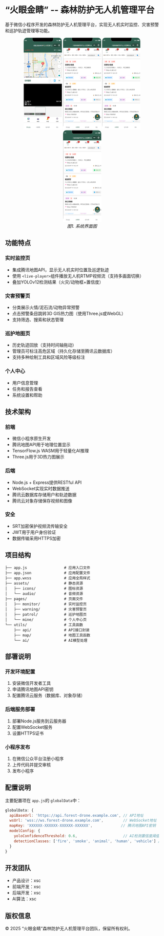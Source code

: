 # “火眼金睛” -- 森林防护无人机管理平台

基于微信小程序开发的森林防护无人机管理平台，实现无人机实时监控、灾害预警和巡护轨迹管理等功能。

<div align="center">
  <img src="image\README\QQ_1743122833216.png" alt="系统架构" width="125" height="300">
  <img src="image\README\QQ_1743122809264.png" alt="系统架构" width="125" height="300">
  <img src="image\README\QQ_1743122809264.png" alt="系统架构" width="125" height="300">
  <img src="image\README\QQ_1743122809264.png" alt="系统架构" width="125" height="300">
  <br>
  <em>图1. 系统界面图</em>
</div>

## 功能特点

### 实时监控页

- 集成腾讯地图API，显示无人机实时位置及巡逻轨迹
- 使用 `<live-player>`组件播放无人机RTMP视频流（支持多画面切换）
- 叠加YOLOv12检测结果（火灾/动物框+置信度）

### 灾害预警页

- 分类展示火情/泥石流/动物异常预警
- 点击预警条目跳转3D GIS热力图（使用Three.js或WebGL）
- 支持筛选、搜索和状态管理

### 巡护地图页

- 历史轨迹回放（支持时间轴拖动）
- 管理员可标注高危区域（持久化存储至腾讯云数据库）
- 支持多种绘制工具和区域风险等级标注

### 个人中心

- 用户信息管理
- 任务和报告查看
- 系统设置和帮助

## 技术架构

### 前端

- 微信小程序原生开发
- 腾讯地图API用于地理位置显示
- TensorFlow.js WASM用于轻量化AI推理
- Three.js用于3D热力图展示

### 后端

- Node.js + Express提供RESTful API
- WebSocket实现实时数据推送
- 腾讯云数据库存储用户和轨迹数据
- 腾讯云对象存储保存视频和图像

### 安全

- SRT加密保护视频流传输安全
- JWT用于用户身份验证
- 数据传输采用HTTPS加密

## 项目结构

```
├── app.js                 # 应用入口文件
├── app.json               # 应用配置文件
├── app.wxss               # 应用全局样式
├── assets/                # 静态资源
│   ├── icons/             # 图标资源
│   └── audio/             # 音频资源
├── pages/                 # 页面文件
│   ├── monitor/           # 实时监控页
│   ├── warning/           # 灾害预警页
│   ├── patrol/            # 巡护地图页
│   └── mine/              # 个人中心页
└── utils/                 # 工具函数
    ├── api/               # API接口封装
    ├── map/               # 地图工具函数
    └── ai/                # AI模型处理
```

## 部署说明

### 开发环境配置

1. 安装微信开发者工具
2. 申请腾讯地图API密钥
3. 配置腾讯云服务（数据库、对象存储）

### 后端服务部署

1. 部署Node.js服务到云服务器
2. 配置WebSocket服务
3. 设置HTTPS证书

### 小程序发布

1. 在微信公众平台注册小程序
2. 上传代码并提交审核
3. 发布小程序

## 配置说明

主要配置项在 `app.js`的 `globalData`中：

```javascript
globalData: {
  apiBaseUrl: 'https://api.forest-drone.example.com', // API地址
  wsUrl: 'wss://ws.forest-drone.example.com',         // WebSocket地址
  mapKey: 'XXXXXX-XXXXXX-XXXXXX-XXXXXX',             // 腾讯地图API密钥
  modelConfig: {
    yoloConfidenceThreshold: 0.6,                     // AI检测置信度阈值
    detectionClasses: ['fire', 'smoke', 'animal', 'human', 'vehicle'] // 检测类别
  }
}
```

## 开发团队

- 产品设计：xsc
- 前端开发：xsc
- 后端开发：xsc
- AI算法：xsc

## 版权信息

© 2025 “火眼金睛”森林防护无人机管理平台团队，保留所有权利。
